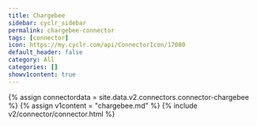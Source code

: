```yaml
---
title: Chargebee
sidebar: cyclr_sidebar
permalink: chargebee-connector
tags: [connector]
icon: https://my.cyclr.com/api/ConnectorIcon/17080
default_header: false
category: All
categories: []
showv1content: true
---
```

{% assign connectordata = site.data.v2.connectors.connector-chargebee %}
{% assign v1content = "chargebee.md" %}
{% include v2/connector/connector.html %}	